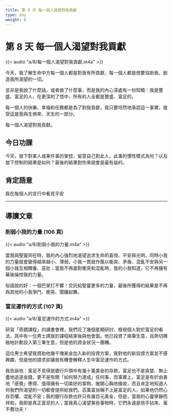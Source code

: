 ```yaml
---
title: 第 8 天 每一個人渴望對我貢獻
type: day
weight: 8
---
```


# 第 8 天 每一個人渴望對我貢獻

{{< audio "a/8/每一個人渴望對我貢獻.m4a" >}}

今天，我了解生命中方每一個人都是對我有所貢獻，每一個人都是想要協助我，創造我所渴望的一切。

並非是我說了什麼話，或者做了什麼事，而是我的內心深處有一份知曉：我是豐盛、富足的人，在更深的了悟中，所有的人全都是豐盛、富足的。

每一個人的快樂、幸福和任務都是為了對我貢獻，我只要坦然地承認這一事實，接受這是我與生俱來、天生的一部分。

每一個人渴望對我貢獻。

## 今日功課

今天，放下對某人或某件事的掌控，留意自己對此人、此事的慣性模式為何？以及放下控制的結果是如何？最後的結果對你來說會是最有益的。

## 肯定語意

我在每個人的言行中看見平安

---

## 導讀文章

### 削弱小我的力量 (106 頁)

{{< audio "a/8/削弱小我的力量.m4a" >}}

當我與聖靈同在時，我的內心強烈地渴望追求生命的喜悅、平安與光明，同時小我的力量就會變得越來越小、薄弱。小我一貫就作風以衝突、矛盾、混亂不安與另一個小我互相餵養、茁壯；當我不再面對衝突和混亂時，我的小我知道，它不再擁有幕後操控我的力量。

俗語說的好：一個巴掌打不響！交託給聖靈更多的力量，最後所獲得的結果是不再與其他的小我爭鬥、衝突、聞雞起舞。

### 富足運作的方式 (107 頁)

{{< audio "a/8/富足運作的方式.m4a" >}}

研習「奇蹟課程」的讀書會裡，我們花了幾個星期研討、檢視個人對於富足的看法，其中有一位男士請我於課程結束後與他會面。他已投資了兩筆生意，且熱切積極地計劃投入第三筆生意，但是他的資金狀況一團糟。

這位男士希望我資助他幾千塊美金加入新的投資方案，我對他的新投資方案並不感興趣，但是他的請求卻讓我有機會解釋人生中富足運作的方式。

我告訴他：富足不見得是銀行戶頭中有幾十萬美金的存款，富足也不是貪婪、無止盡地追逐金錢，更不是有關「如何努力達成」任何事，而事實上，富足是有於由衷地「感覺」應得、值得擁有一切美好的事物，敞開心胸地接收，而且肯定地知道人何我們所渴望的一切都會提供給我們。百萬富翁稱不上是富足的人，如果他仍然心存恐懼、混亂不安；我的銀行存款也許只有幾百元美金，但是，當我的心靈寧靜而祥和，我即是真正富足的人；當我真心渴望某些事物時，它們永遠是信手拈來、毫不費功夫！
